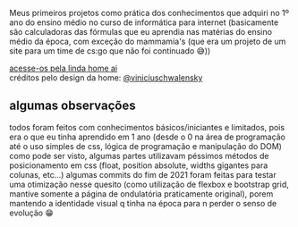 Meus primeiros projetos como prática dos conhecimentos que adquiri no 1º ano do ensino médio no curso de informática para internet (basicamente são calculadoras das fórmulas que eu aprendia nas matérias do ensino médio da época, com exceção do mammamia's (que era um projeto de um site para um time de cs:go que não foi continuado 😅))

[acesse-os pela linda home ai](https://ignition777.github.io/projetos-ensino-medio/) <br />
créditos pelo design da home: [@viniciuschwalensky](https://github.com/viniciuschwalensky)

##  algumas observações

todos foram feitos com conhecimentos básicos/iniciantes e limitados, pois era o que eu tinha aprendido em 1 ano (desde o 0 na área de programação até o uso simples de css, lógica de programação e manipulação do DOM)
como pode ser visto, algumas partes utilizavam péssimos métodos de posicionamento em css (float, position absolute, widths gigantes para colunas, etc...)
algumas commits do fim de 2021 foram feitas para testar uma otimização nesse quesito (como utilização de flexbox e bootstrap grid, mantive somente a página de ondulatória praticamente original), porem mantendo a identidade visual q tinha na época para n perder o senso de evolução 😁
